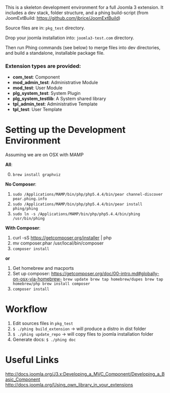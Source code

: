 This is a skeleton development environment for a full Joomla 3 extension. It includes a dev stack, folder structure, and a phing build-script (from JoomExtBuild: https://github.com/jbrice/JoomExtBuild)

Source files are in: `pkg_test` directory.

Drop your joomla installation into: `joomla3-test.com` directory.

Then run Phing commands (see below) to merge files into dev directories, and build a standalone, installable package file.

### Extension types are provided:

- **com_test**: Component
- **mod_admin_test**: Administrative Module
- **mod_test**: User Module
- **plg_system_test**: System Plugin
- **plg_system_testlib**: A System shared library
- **tpl_admin_test**: Administrative Template
- **tpl_test**: User Template


Setting up the Development Environment
======================================

Assuming we are on OSX with MAMP

**All**:

0) `brew install graphviz`

**No Composer**:

1. `sudo /Applications/MAMP/bin/php/php5.4.4/bin/pear channel-discover pear.phing.info`
2. `sudo /Applications/MAMP/bin/php/php5.4.4/bin/pear install phing/phing`
3. `sudo ln -s /Applications/MAMP/bin/php/php5.4.4/bin/phing /usr/bin/phing`

**With Composer**:

1. curl -sS https://getcomposer.org/installer | php
2. mv composer.phar /usr/local/bin/composer
3. `composer install`

**or**

1. Get homebrew and macports
2. Set up composer: https://getcomposer.org/doc/00-intro.md#globally-on-osx-via-homebrew-
`brew update
brew tap homebrew/dupes
brew tap homebrew/php
brew install composer`
3. `composer install`


Workflow
========

1. Edit sources files in `pkg_test`
2. `$ ./phing build_extension` -> will produce a distro in dist folder
3. `$ ./phing update_repo` -> will copy files to joomla installation folder
4. Generate docs: `$ ./phing doc`

Useful Links
============

http://docs.joomla.org/J3.x:Developing_a_MVC_Component/Developing_a_Basic_Component
http://docs.joomla.org/Using_own_library_in_your_extensions
